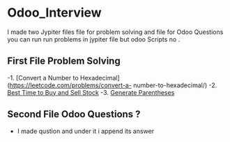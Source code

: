 # Odoo_Interview
I made two Jypiter files file for problem solving and file for Odoo Questions
you can run run problems in jypiter file but odoo Scripts no .
## First File Problem Solving 
-1. [Convert a Number to Hexadecimal](https://leetcode.com/problems/convert-a- number-to-hexadecimal/)
-2. [Best Time to Buy and Sell Stock](https://leetcode.com/problems/best-time-to-buy-and-sell-stock/)
-3. [Generate Parentheses](https://leetcode.com/problems/generate-parentheses/)
## Second File Odoo Questions ?
- I made qustion and under it i append its answer
